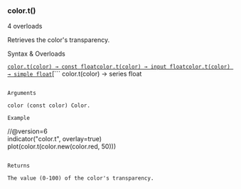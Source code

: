 ### color.t()

4 overloads

Retrieves the color's transparency.

Syntax & Overloads

[```
color.t(color) → const float
```](#fun_color.t-0)[```
color.t(color) → input float
```](#fun_color.t-1)[```
color.t(color) → simple float
```](#fun_color.t-2)[```
color.t(color) → series float
```](#fun_color.t-3)

Arguments

color (const color) Color.

Example

```
//@version=6  
indicator("color.t", overlay=true)  
plot(color.t(color.new(color.red, 50)))
```

Returns

The value (0-100) of the color's transparency.
